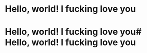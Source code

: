 # Hello, world! I fucking love you
# Hello, world! I fucking love you# Hello, world! I fucking love you